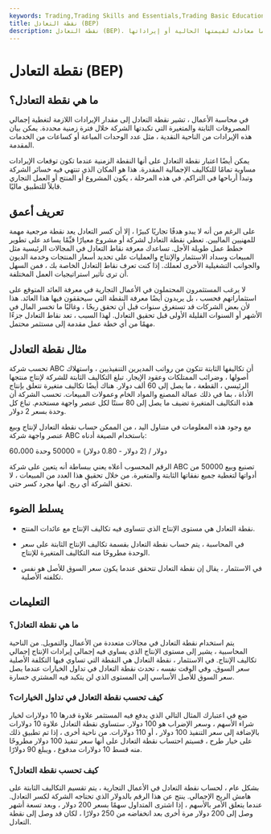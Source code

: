 ```yaml
---
keywords: Trading,Trading Skills and Essentials,Trading Basic Education,Break Even Point,Investment,Investments,Crypto,Trading Skills
title: نقطة التعادل (BEP)
description: نقطة التعادل (BEP). النقطة التي تكون فيها التكاليف الإجمالية لعملية ما معادلة لقيمتها الحالية أو إيراداتها.
---
```


# نقطة التعادل (BEP)
## ما هي نقطة التعادل؟

في محاسبة الأعمال ، تشير نقطة التعادل إلى مقدار الإيرادات اللازمة لتغطية إجمالي المصروفات الثابتة والمتغيرة التي تكبدتها الشركة خلال فترة زمنية محددة. يمكن بيان هذه الإيرادات من الناحية النقدية ، مثل عدد الوحدات المباعة أو كساعات من الخدمات المقدمة.

يمكن أيضًا اعتبار نقطة التعادل على أنها النقطة الزمنية عندما تكون توقعات الإيرادات مساوية تمامًا للتكاليف الإجمالية المقدرة. هذا هو المكان الذي تنتهي فيه خسائر الشركة وتبدأ أرباحها في التراكم. في هذه المرحلة ، يكون المشروع أو المنتج أو العمل التجاري قابلاً للتطبيق ماليًا.

## تعريف أعمق

على الرغم من أنه لا يبدو هدفًا تجاريًا كبيرًا ، إلا أن كسر التعادل يعد نقطة مرجعية مهمة للمهنيين الماليين. تعطي نقطة التعادل لشركة أو مشروع معيارًا قيِّمًا يساعد على تطوير خطط عمل طويلة الأجل. تساعدك معرفة نقاط التعادل في المجالات الرئيسية مثل المبيعات وسداد الاستثمار والإنتاج والعمليات على تحديد أسعار المنتجات وخدمة الديون والجوانب التشغيلية الأخرى لعملك. إذا كنت تعرف نقاط التعادل الخاصة بك ، فمن السهل أن ترى تأثير استراتيجيات العمل المختلفة.

لا يرغب المستثمرون المحتملون في الأعمال التجارية في معرفة العائد المتوقع على استثماراتهم فحسب ، بل يريدون أيضًا معرفة النقطة التي سيحققون فيها هذا العائد. هذا لأن بعض الشركات قد تستغرق سنوات قبل أن تحقق ربحًا ، وغالبًا ما تخسر المال في الأشهر أو السنوات القليلة الأولى قبل تحقيق التعادل. لهذا السبب ، تعد نقاط التعادل جزءًا مهمًا من أي خطة عمل مقدمة إلى مستثمر محتمل.

## مثال نقطة التعادل

تحسب شركة ABC أن تكاليفها الثابتة تتكون من رواتب المديرين التنفيذيين ، واستهلاك أصولها ، وضرائب الممتلكات وعقود الإيجار. تبلغ التكاليف الثابتة للشركة لإنتاج منتجها الرئيسي ، القطعة ، ما يصل إلى 60 ألف دولار. هناك أيضًا تكاليف متغيرة تتعلق بإنتاج الأداة ، بما في ذلك عمالة المصنع والمواد الخام وعمولات المبيعات. تحسب الشركة أن هذه التكاليف المتغيرة تضيف ما يصل إلى 80 سنتًا لكل عنصر واجهة مستخدم. تباع كل وحدة بسعر 2 دولار.

مع وجود هذه المعلومات في متناول اليد ، من الممكن حساب نقطة التعادل لإنتاج وبيع عنصر واجهة شركة ABC باستخدام الصيغة أدناه:

60،000 دولار / (2 دولار - 0.80 دولار) = 50000 وحدة

الرقم المحسوب أعلاه يعني ببساطة أنه يتعين على شركة ABC تصنيع وبيع 50000 من أدواتها لتغطية جميع نفقاتها الثابتة والمتغيرة. من خلال تحقيق هذا العدد من المبيعات ، لا تحقق الشركة أي ربح. انها مجرد كسر حتى.

## يسلط الضوء

- نقطة التعادل هي مستوى الإنتاج الذي تتساوى فيه تكاليف الإنتاج مع عائدات المنتج.

- في المحاسبة ، يتم حساب نقطة التعادل بقسمة تكاليف الإنتاج الثابتة على سعر الوحدة مطروحًا منه التكاليف المتغيرة للإنتاج.

- في الاستثمار ، يقال إن نقطة التعادل تتحقق عندما يكون سعر السوق للأصل هو نفس تكلفته الأصلية.

## التعليمات

### ما هي نقطة التعادل؟

يتم استخدام نقطة التعادل في مجالات متعددة من الأعمال والتمويل. من الناحية المحاسبية ، يشير إلى مستوى الإنتاج الذي يساوي فيه إجمالي إيرادات الإنتاج إجمالي تكاليف الإنتاج. في الاستثمار ، نقطة التعادل هي النقطة التي تساوي فيها التكلفة الأصلية سعر السوق. وفي الوقت نفسه ، تحدث نقطة التعادل في تداول الخيارات عندما يصل سعر السوق للأصل الأساسي إلى المستوى الذي لن يتكبد فيه المشتري خسارة.

### كيف تحسب نقطة التعادل في تداول الخيارات؟

ضع في اعتبارك المثال التالي الذي يدفع فيه المستثمر علاوة قدرها 10 دولارات لخيار شراء الأسهم ، وسعر الإضراب هو 100 دولار. ستساوي نقطة التعادل علاوة 10 دولارات بالإضافة إلى سعر التنفيذ 100 دولار ، أو 110 دولارات. من ناحية أخرى ، إذا تم تطبيق ذلك على خيار طرح ، فسيتم احتساب نقطة التعادل على أنها سعر تنفيذ 100 دولار مطروحًا منه قسط 10 دولارات مدفوع ، ويبلغ 90 دولارًا.

### كيف تحسب نقطة التعادل؟

بشكل عام ، لحساب نقطة التعادل في الأعمال التجارية ، يتم تقسيم التكاليف الثابتة على هامش الربح الإجمالي. ينتج عن هذا الرقم بالدولار الذي تحتاجه الشركة لكسر التعادل. عندما يتعلق الأمر بالأسهم ، إذا اشترى المتداول سهمًا بسعر 200 دولار ، وبعد تسعة أشهر وصل إلى 200 دولار مرة أخرى بعد انخفاضه من 250 دولارًا ، لكان قد وصل إلى نقطة التعادل.

